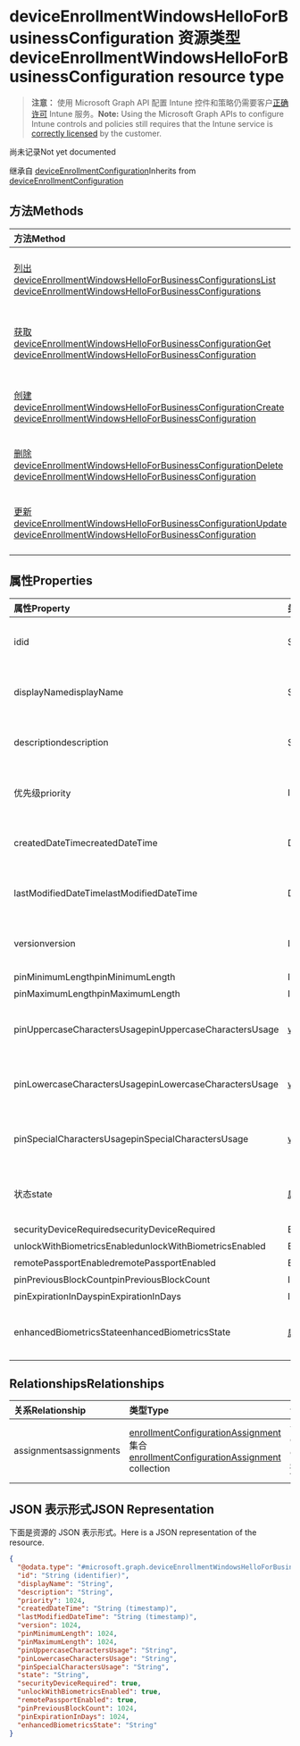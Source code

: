 # <a name="deviceenrollmentwindowshelloforbusinessconfiguration-resource-type"></a><span data-ttu-id="ba519-101">deviceEnrollmentWindowsHelloForBusinessConfiguration 资源类型</span><span class="sxs-lookup"><span data-stu-id="ba519-101">deviceEnrollmentWindowsHelloForBusinessConfiguration resource type</span></span>

> <span data-ttu-id="ba519-102">**注意：** 使用 Microsoft Graph API 配置 Intune 控件和策略仍需要客户[正确许可](https://go.microsoft.com/fwlink/?linkid=839381) Intune 服务。</span><span class="sxs-lookup"><span data-stu-id="ba519-102">**Note:** Using the Microsoft Graph APIs to configure Intune controls and policies still requires that the Intune service is [correctly licensed](https://go.microsoft.com/fwlink/?linkid=839381) by the customer.</span></span>

<span data-ttu-id="ba519-103">尚未记录</span><span class="sxs-lookup"><span data-stu-id="ba519-103">Not yet documented</span></span>

<span data-ttu-id="ba519-104">继承自 [deviceEnrollmentConfiguration](../resources/intune_onboarding_deviceenrollmentconfiguration.md)</span><span class="sxs-lookup"><span data-stu-id="ba519-104">Inherits from [deviceEnrollmentConfiguration](../resources/intune_onboarding_deviceenrollmentconfiguration.md)</span></span>

## <a name="methods"></a><span data-ttu-id="ba519-105">方法</span><span class="sxs-lookup"><span data-stu-id="ba519-105">Methods</span></span>
|<span data-ttu-id="ba519-106">方法</span><span class="sxs-lookup"><span data-stu-id="ba519-106">Method</span></span>|<span data-ttu-id="ba519-107">返回类型</span><span class="sxs-lookup"><span data-stu-id="ba519-107">Return Type</span></span>|<span data-ttu-id="ba519-108">说明</span><span class="sxs-lookup"><span data-stu-id="ba519-108">Description</span></span>|
|:---|:---|:---|
|[<span data-ttu-id="ba519-109">列出 deviceEnrollmentWindowsHelloForBusinessConfigurations</span><span class="sxs-lookup"><span data-stu-id="ba519-109">List deviceEnrollmentWindowsHelloForBusinessConfigurations</span></span>](../api/intune_onboarding_deviceenrollmentwindowshelloforbusinessconfiguration_list.md)|<span data-ttu-id="ba519-110">[deviceEnrollmentWindowsHelloForBusinessConfiguration](../resources/intune_onboarding_deviceenrollmentwindowshelloforbusinessconfiguration.md) 集合</span><span class="sxs-lookup"><span data-stu-id="ba519-110">[deviceEnrollmentWindowsHelloForBusinessConfiguration](../resources/intune_onboarding_deviceenrollmentwindowshelloforbusinessconfiguration.md) collection</span></span>|<span data-ttu-id="ba519-111">列出 [deviceEnrollmentWindowsHelloForBusinessConfiguration](../resources/intune_onboarding_deviceenrollmentwindowshelloforbusinessconfiguration.md) 对象的属性和关系。</span><span class="sxs-lookup"><span data-stu-id="ba519-111">List properties and relationships of the [deviceEnrollmentWindowsHelloForBusinessConfiguration](../resources/intune_onboarding_deviceenrollmentwindowshelloforbusinessconfiguration.md) objects.</span></span>|
|[<span data-ttu-id="ba519-112">获取 deviceEnrollmentWindowsHelloForBusinessConfiguration</span><span class="sxs-lookup"><span data-stu-id="ba519-112">Get deviceEnrollmentWindowsHelloForBusinessConfiguration</span></span>](../api/intune_onboarding_deviceenrollmentwindowshelloforbusinessconfiguration_get.md)|[<span data-ttu-id="ba519-113">deviceEnrollmentWindowsHelloForBusinessConfiguration</span><span class="sxs-lookup"><span data-stu-id="ba519-113">deviceEnrollmentWindowsHelloForBusinessConfiguration</span></span>](../resources/intune_onboarding_deviceenrollmentwindowshelloforbusinessconfiguration.md)|<span data-ttu-id="ba519-114">读取 [deviceEnrollmentWindowsHelloForBusinessConfiguration](../resources/intune_onboarding_deviceenrollmentwindowshelloforbusinessconfiguration.md) 对象的属性和关系。</span><span class="sxs-lookup"><span data-stu-id="ba519-114">Read properties and relationships of the [deviceEnrollmentWindowsHelloForBusinessConfiguration](../resources/intune_onboarding_deviceenrollmentwindowshelloforbusinessconfiguration.md) object.</span></span>|
|[<span data-ttu-id="ba519-115">创建 deviceEnrollmentWindowsHelloForBusinessConfiguration</span><span class="sxs-lookup"><span data-stu-id="ba519-115">Create deviceEnrollmentWindowsHelloForBusinessConfiguration</span></span>](../api/intune_onboarding_deviceenrollmentwindowshelloforbusinessconfiguration_create.md)|[<span data-ttu-id="ba519-116">deviceEnrollmentWindowsHelloForBusinessConfiguration</span><span class="sxs-lookup"><span data-stu-id="ba519-116">deviceEnrollmentWindowsHelloForBusinessConfiguration</span></span>](../resources/intune_onboarding_deviceenrollmentwindowshelloforbusinessconfiguration.md)|<span data-ttu-id="ba519-117">创建新的 [deviceEnrollmentWindowsHelloForBusinessConfiguration](../resources/intune_onboarding_deviceenrollmentwindowshelloforbusinessconfiguration.md) 对象。</span><span class="sxs-lookup"><span data-stu-id="ba519-117">Create a new [deviceEnrollmentWindowsHelloForBusinessConfiguration](../resources/intune_onboarding_deviceenrollmentwindowshelloforbusinessconfiguration.md) object.</span></span>|
|[<span data-ttu-id="ba519-118">删除 deviceEnrollmentWindowsHelloForBusinessConfiguration</span><span class="sxs-lookup"><span data-stu-id="ba519-118">Delete deviceEnrollmentWindowsHelloForBusinessConfiguration</span></span>](../api/intune_onboarding_deviceenrollmentwindowshelloforbusinessconfiguration_delete.md)|<span data-ttu-id="ba519-119">无</span><span class="sxs-lookup"><span data-stu-id="ba519-119">None</span></span>|<span data-ttu-id="ba519-120">删除 [deviceEnrollmentWindowsHelloForBusinessConfiguration](../resources/intune_onboarding_deviceenrollmentwindowshelloforbusinessconfiguration.md)。</span><span class="sxs-lookup"><span data-stu-id="ba519-120">Deletes a [deviceEnrollmentWindowsHelloForBusinessConfiguration](../resources/intune_onboarding_deviceenrollmentwindowshelloforbusinessconfiguration.md).</span></span>|
|[<span data-ttu-id="ba519-121">更新 deviceEnrollmentWindowsHelloForBusinessConfiguration</span><span class="sxs-lookup"><span data-stu-id="ba519-121">Update deviceEnrollmentWindowsHelloForBusinessConfiguration</span></span>](../api/intune_onboarding_deviceenrollmentwindowshelloforbusinessconfiguration_update.md)|[<span data-ttu-id="ba519-122">deviceEnrollmentWindowsHelloForBusinessConfiguration</span><span class="sxs-lookup"><span data-stu-id="ba519-122">deviceEnrollmentWindowsHelloForBusinessConfiguration</span></span>](../resources/intune_onboarding_deviceenrollmentwindowshelloforbusinessconfiguration.md)|<span data-ttu-id="ba519-123">更新 [deviceEnrollmentWindowsHelloForBusinessConfiguration](../resources/intune_onboarding_deviceenrollmentwindowshelloforbusinessconfiguration.md) 对象的属性。</span><span class="sxs-lookup"><span data-stu-id="ba519-123">Update the properties of a [deviceEnrollmentWindowsHelloForBusinessConfiguration](../resources/intune_onboarding_deviceenrollmentwindowshelloforbusinessconfiguration.md) object.</span></span>|

## <a name="properties"></a><span data-ttu-id="ba519-124">属性</span><span class="sxs-lookup"><span data-stu-id="ba519-124">Properties</span></span>
|<span data-ttu-id="ba519-125">属性</span><span class="sxs-lookup"><span data-stu-id="ba519-125">Property</span></span>|<span data-ttu-id="ba519-126">类型</span><span class="sxs-lookup"><span data-stu-id="ba519-126">Type</span></span>|<span data-ttu-id="ba519-127">说明</span><span class="sxs-lookup"><span data-stu-id="ba519-127">Description</span></span>|
|:---|:---|:---|
|<span data-ttu-id="ba519-128">id</span><span class="sxs-lookup"><span data-stu-id="ba519-128">id</span></span>|<span data-ttu-id="ba519-129">String</span><span class="sxs-lookup"><span data-stu-id="ba519-129">String</span></span>|<span data-ttu-id="ba519-130">尚未记录 继承自 [deviceEnrollmentConfiguration](../resources/intune_onboarding_deviceenrollmentconfiguration.md)</span><span class="sxs-lookup"><span data-stu-id="ba519-130">Not yet documented Inherited from [deviceEnrollmentConfiguration](../resources/intune_onboarding_deviceenrollmentconfiguration.md)</span></span>|
|<span data-ttu-id="ba519-131">displayName</span><span class="sxs-lookup"><span data-stu-id="ba519-131">displayName</span></span>|<span data-ttu-id="ba519-132">String</span><span class="sxs-lookup"><span data-stu-id="ba519-132">String</span></span>|<span data-ttu-id="ba519-133">尚未记录 继承自 [deviceEnrollmentConfiguration](../resources/intune_onboarding_deviceenrollmentconfiguration.md)</span><span class="sxs-lookup"><span data-stu-id="ba519-133">Not yet documented Inherited from [deviceEnrollmentConfiguration](../resources/intune_onboarding_deviceenrollmentconfiguration.md)</span></span>|
|<span data-ttu-id="ba519-134">description</span><span class="sxs-lookup"><span data-stu-id="ba519-134">description</span></span>|<span data-ttu-id="ba519-135">String</span><span class="sxs-lookup"><span data-stu-id="ba519-135">String</span></span>|<span data-ttu-id="ba519-136">尚未记录 继承自 [deviceEnrollmentConfiguration](../resources/intune_onboarding_deviceenrollmentconfiguration.md)</span><span class="sxs-lookup"><span data-stu-id="ba519-136">Not yet documented Inherited from [deviceEnrollmentConfiguration](../resources/intune_onboarding_deviceenrollmentconfiguration.md)</span></span>|
|<span data-ttu-id="ba519-137">优先级</span><span class="sxs-lookup"><span data-stu-id="ba519-137">priority</span></span>|<span data-ttu-id="ba519-138">Int32</span><span class="sxs-lookup"><span data-stu-id="ba519-138">Int32</span></span>|<span data-ttu-id="ba519-139">尚未记录 继承自 [deviceEnrollmentConfiguration](../resources/intune_onboarding_deviceenrollmentconfiguration.md)</span><span class="sxs-lookup"><span data-stu-id="ba519-139">Not yet documented Inherited from [deviceEnrollmentConfiguration](../resources/intune_onboarding_deviceenrollmentconfiguration.md)</span></span>|
|<span data-ttu-id="ba519-140">createdDateTime</span><span class="sxs-lookup"><span data-stu-id="ba519-140">createdDateTime</span></span>|<span data-ttu-id="ba519-141">DateTimeOffset</span><span class="sxs-lookup"><span data-stu-id="ba519-141">DateTimeOffset</span></span>|<span data-ttu-id="ba519-142">尚未记录 继承自 [deviceEnrollmentConfiguration](../resources/intune_onboarding_deviceenrollmentconfiguration.md)</span><span class="sxs-lookup"><span data-stu-id="ba519-142">Not yet documented Inherited from [deviceEnrollmentConfiguration](../resources/intune_onboarding_deviceenrollmentconfiguration.md)</span></span>|
|<span data-ttu-id="ba519-143">lastModifiedDateTime</span><span class="sxs-lookup"><span data-stu-id="ba519-143">lastModifiedDateTime</span></span>|<span data-ttu-id="ba519-144">DateTimeOffset</span><span class="sxs-lookup"><span data-stu-id="ba519-144">DateTimeOffset</span></span>|<span data-ttu-id="ba519-145">尚未记录 继承自 [deviceEnrollmentConfiguration](../resources/intune_onboarding_deviceenrollmentconfiguration.md)</span><span class="sxs-lookup"><span data-stu-id="ba519-145">Not yet documented Inherited from [deviceEnrollmentConfiguration](../resources/intune_onboarding_deviceenrollmentconfiguration.md)</span></span>|
|<span data-ttu-id="ba519-146">version</span><span class="sxs-lookup"><span data-stu-id="ba519-146">version</span></span>|<span data-ttu-id="ba519-147">Int32</span><span class="sxs-lookup"><span data-stu-id="ba519-147">Int32</span></span>|<span data-ttu-id="ba519-148">尚未记录 继承自 [deviceEnrollmentConfiguration](../resources/intune_onboarding_deviceenrollmentconfiguration.md)</span><span class="sxs-lookup"><span data-stu-id="ba519-148">Not yet documented Inherited from [deviceEnrollmentConfiguration](../resources/intune_onboarding_deviceenrollmentconfiguration.md)</span></span>|
|<span data-ttu-id="ba519-149">pinMinimumLength</span><span class="sxs-lookup"><span data-stu-id="ba519-149">pinMinimumLength</span></span>|<span data-ttu-id="ba519-150">Int32</span><span class="sxs-lookup"><span data-stu-id="ba519-150">Int32</span></span>|<span data-ttu-id="ba519-151">尚未记录</span><span class="sxs-lookup"><span data-stu-id="ba519-151">Not yet documented</span></span>|
|<span data-ttu-id="ba519-152">pinMaximumLength</span><span class="sxs-lookup"><span data-stu-id="ba519-152">pinMaximumLength</span></span>|<span data-ttu-id="ba519-153">Int32</span><span class="sxs-lookup"><span data-stu-id="ba519-153">Int32</span></span>|<span data-ttu-id="ba519-154">尚未记录</span><span class="sxs-lookup"><span data-stu-id="ba519-154">Not yet documented</span></span>|
|<span data-ttu-id="ba519-155">pinUppercaseCharactersUsage</span><span class="sxs-lookup"><span data-stu-id="ba519-155">pinUppercaseCharactersUsage</span></span>|[<span data-ttu-id="ba519-156">windowsHelloForBusinessPinUsage</span><span class="sxs-lookup"><span data-stu-id="ba519-156">windowsHelloForBusinessPinUsage</span></span>](../resources/intune_onboarding_windowshelloforbusinesspinusage.md)|<span data-ttu-id="ba519-157">尚未编档。</span><span class="sxs-lookup"><span data-stu-id="ba519-157">Not yet documented.</span></span> <span data-ttu-id="ba519-158">可取值为：`allowed`、`required`、`disallowed`。</span><span class="sxs-lookup"><span data-stu-id="ba519-158">Possible values are: `allowed`, `required`, `disallowed`.</span></span>|
|<span data-ttu-id="ba519-159">pinLowercaseCharactersUsage</span><span class="sxs-lookup"><span data-stu-id="ba519-159">pinLowercaseCharactersUsage</span></span>|[<span data-ttu-id="ba519-160">windowsHelloForBusinessPinUsage</span><span class="sxs-lookup"><span data-stu-id="ba519-160">windowsHelloForBusinessPinUsage</span></span>](../resources/intune_onboarding_windowshelloforbusinesspinusage.md)|<span data-ttu-id="ba519-161">尚未编档。</span><span class="sxs-lookup"><span data-stu-id="ba519-161">Not yet documented.</span></span> <span data-ttu-id="ba519-162">可取值为：`allowed`、`required`、`disallowed`。</span><span class="sxs-lookup"><span data-stu-id="ba519-162">Possible values are: `allowed`, `required`, `disallowed`.</span></span>|
|<span data-ttu-id="ba519-163">pinSpecialCharactersUsage</span><span class="sxs-lookup"><span data-stu-id="ba519-163">pinSpecialCharactersUsage</span></span>|[<span data-ttu-id="ba519-164">windowsHelloForBusinessPinUsage</span><span class="sxs-lookup"><span data-stu-id="ba519-164">windowsHelloForBusinessPinUsage</span></span>](../resources/intune_onboarding_windowshelloforbusinesspinusage.md)|<span data-ttu-id="ba519-165">尚未编档。</span><span class="sxs-lookup"><span data-stu-id="ba519-165">Not yet documented.</span></span> <span data-ttu-id="ba519-166">可取值为：`allowed`、`required`、`disallowed`。</span><span class="sxs-lookup"><span data-stu-id="ba519-166">Possible values are: `allowed`, `required`, `disallowed`.</span></span>|
|<span data-ttu-id="ba519-167">状态</span><span class="sxs-lookup"><span data-stu-id="ba519-167">state</span></span>|[<span data-ttu-id="ba519-168">启用</span><span class="sxs-lookup"><span data-stu-id="ba519-168">enablement</span></span>](../resources/intune_onboarding_enablement.md)|<span data-ttu-id="ba519-169">尚未编档。</span><span class="sxs-lookup"><span data-stu-id="ba519-169">Not yet documented.</span></span> <span data-ttu-id="ba519-170">可取值为：`notConfigured`、`enabled`、`disabled`。</span><span class="sxs-lookup"><span data-stu-id="ba519-170">Possible values are: `notConfigured`, `enabled`, `disabled`.</span></span>|
|<span data-ttu-id="ba519-171">securityDeviceRequired</span><span class="sxs-lookup"><span data-stu-id="ba519-171">securityDeviceRequired</span></span>|<span data-ttu-id="ba519-172">Boolean</span><span class="sxs-lookup"><span data-stu-id="ba519-172">Boolean</span></span>|<span data-ttu-id="ba519-173">尚未记录</span><span class="sxs-lookup"><span data-stu-id="ba519-173">Not yet documented</span></span>|
|<span data-ttu-id="ba519-174">unlockWithBiometricsEnabled</span><span class="sxs-lookup"><span data-stu-id="ba519-174">unlockWithBiometricsEnabled</span></span>|<span data-ttu-id="ba519-175">Boolean</span><span class="sxs-lookup"><span data-stu-id="ba519-175">Boolean</span></span>|<span data-ttu-id="ba519-176">尚未记录</span><span class="sxs-lookup"><span data-stu-id="ba519-176">Not yet documented</span></span>|
|<span data-ttu-id="ba519-177">remotePassportEnabled</span><span class="sxs-lookup"><span data-stu-id="ba519-177">remotePassportEnabled</span></span>|<span data-ttu-id="ba519-178">Boolean</span><span class="sxs-lookup"><span data-stu-id="ba519-178">Boolean</span></span>|<span data-ttu-id="ba519-179">尚未记录</span><span class="sxs-lookup"><span data-stu-id="ba519-179">Not yet documented</span></span>|
|<span data-ttu-id="ba519-180">pinPreviousBlockCount</span><span class="sxs-lookup"><span data-stu-id="ba519-180">pinPreviousBlockCount</span></span>|<span data-ttu-id="ba519-181">Int32</span><span class="sxs-lookup"><span data-stu-id="ba519-181">Int32</span></span>|<span data-ttu-id="ba519-182">尚未记录</span><span class="sxs-lookup"><span data-stu-id="ba519-182">Not yet documented</span></span>|
|<span data-ttu-id="ba519-183">pinExpirationInDays</span><span class="sxs-lookup"><span data-stu-id="ba519-183">pinExpirationInDays</span></span>|<span data-ttu-id="ba519-184">Int32</span><span class="sxs-lookup"><span data-stu-id="ba519-184">Int32</span></span>|<span data-ttu-id="ba519-185">尚未记录</span><span class="sxs-lookup"><span data-stu-id="ba519-185">Not yet documented</span></span>|
|<span data-ttu-id="ba519-186">enhancedBiometricsState</span><span class="sxs-lookup"><span data-stu-id="ba519-186">enhancedBiometricsState</span></span>|[<span data-ttu-id="ba519-187">启用</span><span class="sxs-lookup"><span data-stu-id="ba519-187">enablement</span></span>](../resources/intune_onboarding_enablement.md)|<span data-ttu-id="ba519-188">尚未编档。</span><span class="sxs-lookup"><span data-stu-id="ba519-188">Not yet documented.</span></span> <span data-ttu-id="ba519-189">可取值为：`notConfigured`、`enabled`、`disabled`。</span><span class="sxs-lookup"><span data-stu-id="ba519-189">Possible values are: `notConfigured`, `enabled`, `disabled`.</span></span>|

## <a name="relationships"></a><span data-ttu-id="ba519-190">Relationships</span><span class="sxs-lookup"><span data-stu-id="ba519-190">Relationships</span></span>
|<span data-ttu-id="ba519-191">关系</span><span class="sxs-lookup"><span data-stu-id="ba519-191">Relationship</span></span>|<span data-ttu-id="ba519-192">类型</span><span class="sxs-lookup"><span data-stu-id="ba519-192">Type</span></span>|<span data-ttu-id="ba519-193">说明</span><span class="sxs-lookup"><span data-stu-id="ba519-193">Description</span></span>|
|:---|:---|:---|
|<span data-ttu-id="ba519-194">assignments</span><span class="sxs-lookup"><span data-stu-id="ba519-194">assignments</span></span>|<span data-ttu-id="ba519-195">[enrollmentConfigurationAssignment](../resources/intune_onboarding_enrollmentconfigurationassignment.md) 集合</span><span class="sxs-lookup"><span data-stu-id="ba519-195">[enrollmentConfigurationAssignment](../resources/intune_onboarding_enrollmentconfigurationassignment.md) collection</span></span>|<span data-ttu-id="ba519-196">设备配置文件的组分配列表。</span><span class="sxs-lookup"><span data-stu-id="ba519-196">The list of group assignments for the device configuration profile.</span></span> <span data-ttu-id="ba519-197">继承自 [deviceEnrollmentConfiguration](../resources/intune_onboarding_deviceenrollmentconfiguration.md)</span><span class="sxs-lookup"><span data-stu-id="ba519-197">Inherited from [deviceEnrollmentConfiguration](../resources/intune_onboarding_deviceenrollmentconfiguration.md)</span></span>|

## <a name="json-representation"></a><span data-ttu-id="ba519-198">JSON 表示形式</span><span class="sxs-lookup"><span data-stu-id="ba519-198">JSON Representation</span></span>
<span data-ttu-id="ba519-199">下面是资源的 JSON 表示形式。</span><span class="sxs-lookup"><span data-stu-id="ba519-199">Here is a JSON representation of the resource.</span></span>
<!-- {
  "blockType": "resource",
  "keyProperty": "id",
  "@odata.type": "microsoft.graph.deviceEnrollmentWindowsHelloForBusinessConfiguration"
}
-->
``` json
{
  "@odata.type": "#microsoft.graph.deviceEnrollmentWindowsHelloForBusinessConfiguration",
  "id": "String (identifier)",
  "displayName": "String",
  "description": "String",
  "priority": 1024,
  "createdDateTime": "String (timestamp)",
  "lastModifiedDateTime": "String (timestamp)",
  "version": 1024,
  "pinMinimumLength": 1024,
  "pinMaximumLength": 1024,
  "pinUppercaseCharactersUsage": "String",
  "pinLowercaseCharactersUsage": "String",
  "pinSpecialCharactersUsage": "String",
  "state": "String",
  "securityDeviceRequired": true,
  "unlockWithBiometricsEnabled": true,
  "remotePassportEnabled": true,
  "pinPreviousBlockCount": 1024,
  "pinExpirationInDays": 1024,
  "enhancedBiometricsState": "String"
}
```



